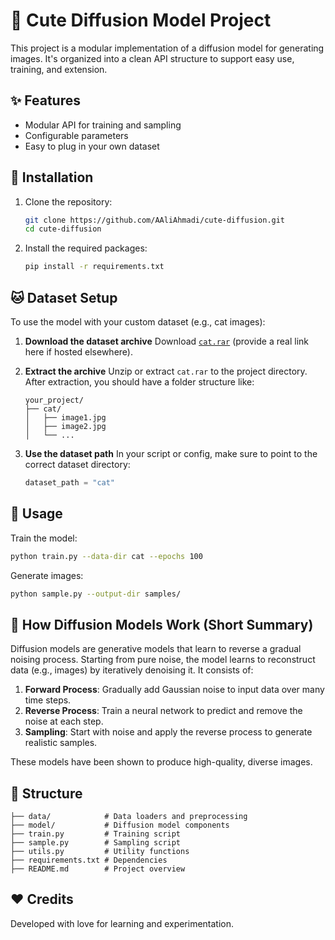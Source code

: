 # 🐾 Cute Diffusion Model Project

This project is a modular implementation of a diffusion model for generating images. It's organized into a clean API structure to support easy use, training, and extension.

## ✨ Features

* Modular API for training and sampling
* Configurable parameters
* Easy to plug in your own dataset

## 🔧 Installation

1. Clone the repository:

   ```bash
   git clone https://github.com/AAliAhmadi/cute-diffusion.git
   cd cute-diffusion
   ```

2. Install the required packages:

   ```bash
   pip install -r requirements.txt
   ```

## 🐱 Dataset Setup

To use the model with your custom dataset (e.g., cat images):

1. **Download the dataset archive**
   Download [`cat.rar`](#) (provide a real link here if hosted elsewhere).

2. **Extract the archive**
   Unzip or extract `cat.rar` to the project directory. After extraction, you should have a folder structure like:

   ```
   your_project/
   ├── cat/
   │   ├── image1.jpg
   │   ├── image2.jpg
   │   └── ...
   ```

3. **Use the dataset path**
   In your script or config, make sure to point to the correct dataset directory:

   ```python
   dataset_path = "cat"
   ```

## 🚀 Usage

Train the model:

```bash
python train.py --data-dir cat --epochs 100
```

Generate images:

```bash
python sample.py --output-dir samples/
```

## 🧠 How Diffusion Models Work (Short Summary)

Diffusion models are generative models that learn to reverse a gradual noising process. Starting from pure noise, the model learns to reconstruct data (e.g., images) by iteratively denoising it. It consists of:

1. **Forward Process**: Gradually add Gaussian noise to input data over many time steps.
2. **Reverse Process**: Train a neural network to predict and remove the noise at each step.
3. **Sampling**: Start with noise and apply the reverse process to generate realistic samples.

These models have been shown to produce high-quality, diverse images.

## 📁 Structure

```
├── data/            # Data loaders and preprocessing
├── model/           # Diffusion model components
├── train.py         # Training script
├── sample.py        # Sampling script
├── utils.py         # Utility functions
├── requirements.txt # Dependencies
├── README.md        # Project overview
```

## ❤️ Credits

Developed with love for learning and experimentation.
